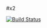 #x2

[![Build Status](https://travis-ci.org/BelolipeckiyVlad/x-2-dopusk.svg?branch=master)](https://travis-ci.org/BelolipeckiyVlad/x-2-dopusk)